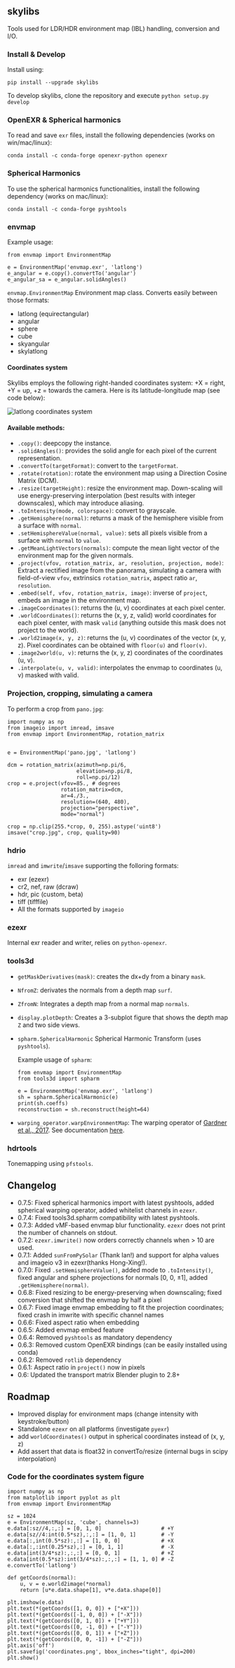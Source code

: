 ## skylibs

Tools used for LDR/HDR environment map (IBL) handling, conversion and I/O.


### Install & Develop

Install using:
```
pip install --upgrade skylibs
```

To develop skylibs, clone the repository and execute `python setup.py develop`


### OpenEXR & Spherical harmonics

To read and save `exr` files, install the following dependencies (works on win/mac/linux):

```
conda install -c conda-forge openexr-python openexr
```


### Spherical Harmonics

To use the spherical harmonics functionalities, install the following dependency (works on mac/linux):

```
conda install -c conda-forge pyshtools
```

### envmap

Example usage:
```
from envmap import EnvironmentMap

e = EnvironmentMap('envmap.exr', 'latlong')
e_angular = e.copy().convertTo('angular')
e_angular_sa = e_angular.solidAngles()
```

`envmap.EnvironmentMap` Environment map class. Converts easily between those formats:

- latlong (equirectangular)
- angular 
- sphere
- cube
- skyangular
- skylatlong

#### Coordinates system

Skylibs employs the following right-handed coordinates system: +X = right, +Y = up, +z = towards the camera. Here is its latitude-longitude map (see code below):

![latlong coordinates system](coordinates.png "LatLong Format Coordinates System")


#### Available methods:

- `.copy()`: deepcopy the instance.
- `.solidAngles()`: provides the solid angle for each pixel of the current representation.
- `.convertTo(targetFormat)`: convert to the `targetFormat`.
- `.rotate(rotation)`: rotate the environment map using a Direction Cosine Matrix (DCM).
- `.resize(targetHeight)`: resize the environment map. Down-scaling will use energy-preserving interpolation (best results with integer downscales), which may introduce aliasing.
- `.toIntensity(mode, colorspace)`: convert to grayscale.
- `.getHemisphere(normal)`: returns a mask of the hemisphere visible from a surface with `normal`.
- `.setHemisphereValue(normal, value)`: sets all pixels visible from a surface with `normal` to `value`.
- `.getMeanLightVectors(normals)`: compute the mean light vector of the environment map for the given normals.
- `.project(vfov, rotation_matrix, ar, resolution, projection, mode)`: Extract a rectified image from the panorama, simulating a camera with field-of-view `vfov`, extrinsics `rotation_matrix`, aspect ratio `ar`, `resolution`.
- `.embed(self, vfov, rotation_matrix, image)`: inverse of `project`, embeds an image in the environment map.
- `.imageCoordinates()`: returns the (u, v) coordinates at each pixel center.
- `.worldCoordinates()`: returns the (x, y, z, valid) world coordinates for each pixel center, with mask `valid` (anything outside this mask does not project to the world).
- `.world2image(x, y, z)`: returns the (u, v) coordinates of the vector (x, y, z). Pixel coordinates can be obtained with `floor(u)` and `floor(v)`.
- `.image2world(u, v)`: returns the (x, y, z) coordinates of the coordinates (u, v).
- `.interpolate(u, v, valid)`: interpolates the envmap to coordinates (u, v) masked with valid.


### Projection, cropping, simulating a camera

To perform a crop from `pano.jpg`:

```
import numpy as np
from imageio import imread, imsave
from envmap import EnvironmentMap, rotation_matrix


e = EnvironmentMap('pano.jpg', 'latlong')

dcm = rotation_matrix(azimuth=np.pi/6,
                      elevation=np.pi/8,
                      roll=np.pi/12)
crop = e.project(vfov=85., # degrees
                 rotation_matrix=dcm,
                 ar=4./3.,
                 resolution=(640, 480),
                 projection="perspective",
                 mode="normal")

crop = np.clip(255.*crop, 0, 255).astype('uint8')
imsave("crop.jpg", crop, quality=90)
```

### hdrio

`imread` and `imwrite`/`imsave` supporting the folloring formats:

- exr (ezexr)
- cr2, nef, raw (dcraw)
- hdr, pic (custom, beta)
- tiff (tifffile)
- All the formats supported by `imageio`

### ezexr

Internal exr reader and writer, relies on `python-openexr`.

### tools3d

- `getMaskDerivatives(mask)`: creates the dx+dy from a binary `mask`.
- `NfromZ`: derivates the normals from a depth map `surf`.
- `ZfromN`: Integrates a depth map from a normal map `normals`.
- `display.plotDepth`: Creates a 3-subplot figure that shows the depth map `Z` and two side views.
- `spharm.SphericalHarmonic` Spherical Harmonic Transform (uses `pyshtools`).

    Example usage of `spharm`:
    ```
    from envmap import EnvironmentMap
    from tools3d import spharm

    e = EnvironmentMap('envmap.exr', 'latlong')
    sh = spharm.SphericalHarmonic(e)
    print(sh.coeffs)
    reconstruction = sh.reconstruct(height=64)
    ```
- `warping_operator.warpEnvironmentMap`: The warping operator of [Gardner et al., 2017](https://dl.acm.org/doi/10.1145/3130800.3130891). See documentation [here](./tools3d/warping_operator/README.md).

### hdrtools

Tonemapping using `pfstools`.

## Changelog

- 0.7.5: Fixed spherical harmonics import with latest pyshtools, added spherical warping operator, added whitelist channels in `ezexr`.
- 0.7.4: Fixed tools3d.spharm compatibility with latest pyshtools.
- 0.7.3: Added vMF-based envmap blur functionality. `ezexr` does not print the number of channels on stdout.
- 0.7.2: `ezexr.imwrite()` now orders correctly channels when > 10 are used.
- 0.7.1: Added `sunFromPySolar` (Thank Ian!) and support for alpha values and imageio v3 in ezexr(thanks Hong-Xing!).
- 0.7.0: Fixed `.setHemisphereValue()`, added mode to `.toIntensity()`, fixed angular and sphere projections for normals [0, 0, ±1], added `.getHemisphere(normal)`.
- 0.6.8: Fixed resizing to be energy-preserving when downscaling; fixed conversion that shifted the envmap by half a pixel
- 0.6.7: Fixed image envmap embedding to fit the projection coordinates; fixed crash in imwrite with specific channel names
- 0.6.6: Fixed aspect ratio when embedding
- 0.6.5: Added envmap embed feature
- 0.6.4: Removed `pyshtools` as mandatory dependency
- 0.6.3: Removed custom OpenEXR bindings (can be easily installed using conda)
- 0.6.2: Removed `rotlib` dependency
- 0.6.1: Aspect ratio in `project()` now in pixels
- 0.6: Updated the transport matrix Blender plugin to 2.8+


## Roadmap

- Improved display for environment maps (change intensity with keystroke/button)
- Standalone `ezexr` on all platforms (investigate `pyexr`)
- add `worldCoordinates()` output in spherical coordinates instead of (x, y, z)
- Add assert that data is float32 in convertTo/resize (internal bugs in scipy interpolation)


### Code for the coordinates system figure

```
import numpy as np
from matplotlib import pyplot as plt
from envmap import EnvironmentMap

sz = 1024
e = EnvironmentMap(sz, 'cube', channels=3)
e.data[:sz//4,:,:] = [0, 1, 0]                   # +Y
e.data[sz//4:int(0.5*sz),:,:] = [1, 0, 1]        # -Y
e.data[:,int(0.5*sz):,:] = [1, 0, 0]             # +X
e.data[:,:int(0.25*sz),:] = [0, 1, 1]            # -X
e.data[int(3/4*sz):,:,:] = [0, 0, 1]             # +Z
e.data[int(0.5*sz):int(3/4*sz):,:,:] = [1, 1, 0] # -Z
e.convertTo('latlong')

def getCoords(normal):
    u, v = e.world2image(*normal)
    return [u*e.data.shape[1], v*e.data.shape[0]]

plt.imshow(e.data)
plt.text(*(getCoords([1, 0, 0]) + ["+X"]))
plt.text(*(getCoords([-1, 0, 0]) + ["-X"]))
plt.text(*(getCoords([0, 1, 0]) + ["+Y"]))
plt.text(*(getCoords([0, -1, 0]) + ["-Y"]))
plt.text(*(getCoords([0, 0, 1]) + ["+Z"]))
plt.text(*(getCoords([0, 0, -1]) + ["-Z"]))
plt.axis('off')
plt.savefig('coordinates.png', bbox_inches="tight", dpi=200)
plt.show()
```